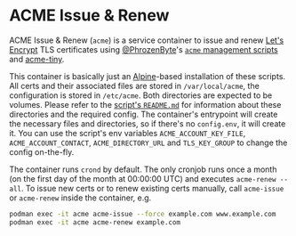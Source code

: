 ACME Issue & Renew
==================

ACME Issue & Renew (`acme`) is a service container to issue and renew
[Let's Encrypt][1] TLS certificates using [@PhrozenByte][2]'s
[`acme` management scripts][3] and [acme-tiny][4].

This container is basically just an [Alpine][5]-based installation of these
scripts. All certs and their associated files are stored in `/var/local/acme`,
the configuration is stored in `/etc/acme`. Both directories are expected to be
volumes. Please refer to the [script's `README.md`][3] for information about
these directories and the required config. The container's entrypoint will
create the necessary files and directories, so if there's no `config.env`, it
will create it. You can use the script's env variables `ACME_ACCOUNT_KEY_FILE`,
`ACME_ACCOUNT_CONTACT`, `ACME_DIRECTORY_URL` and `TLS_KEY_GROUP` to change
the config on-the-fly.

The container runs `crond` by default. The only cronjob runs once a month (on
the first day of the month at 00:00:00 UTC) and executes `acme-renew --all`.
To issue new certs or to renew existing certs manually, call `acme-issue` or
`acme-renew` inside the container, e.g.

```sh
podman exec -it acme acme-issue --force example.com www.example.com
podman exec -it acme acme-renew example.com
```

[1]: https://letsencrypt.org/
[2]: https://github.com/PhrozenByte
[3]: https://github.com/PhrozenByte/acme
[4]: https://github.com/diafygi/acme-tiny
[5]: https://alpinelinux.org/
